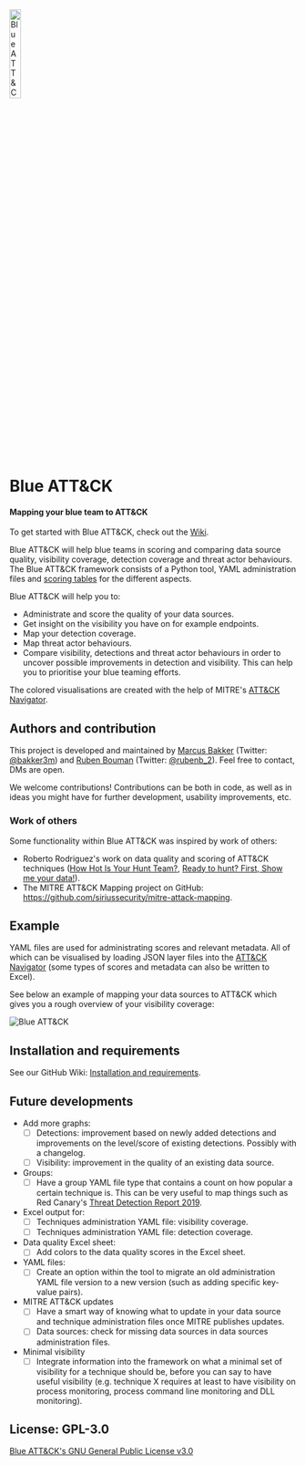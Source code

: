 <img src="https://github.com/rabobank-cdc/Blue-ATTACK/wiki/images/logo.png" alt="Blue ATT&CK" width=20% height=20%>

# Blue ATT&CK
#### Mapping your blue team to ATT&CK

To get started with Blue ATT&CK, check out the
[Wiki](https://github.com/rabobank-cdc/Blue-ATTACK/wiki/Getting-started).

Blue ATT&CK will help blue teams in scoring and comparing data source quality, visibility coverage, detection coverage and threat actor behaviours. The Blue ATT&CK framework consists of a Python tool, YAML administration files and [scoring tables](https://github.com/rabobank-cdc/Blue-ATTACK/raw/master/scoring_table.xlsx) for the different aspects.

Blue ATT&CK will help you to:

- Administrate and score the quality of your data sources.
- Get insight on the visibility you have on for example endpoints.
- Map your detection coverage.
- Map threat actor behaviours.
- Compare visibility, detections and threat actor behaviours in order to uncover possible improvements in detection and visibility. This can help you to prioritise your blue teaming efforts.

The colored visualisations are created with the help of MITRE's [ATT&CK Navigator](https://github.com/mitre-attack/attack-navigator).

## Authors and contribution
This project is developed and maintained by [Marcus Bakker](https://github.com/marcusbakker) (Twitter: [@bakker3m](https://twitter.com/bakk3rm)) and [Ruben Bouman](https://github.com/rubinatorz) (Twitter: [@rubenb_2](https://twitter.com/rubenb_2/)). Feel free to contact, DMs are open.

We welcome contributions! Contributions can be both in code, as well as in ideas you might have for further development, usability improvements, etc.

### Work of others
Some functionality within Blue ATT&CK was inspired by work of
others:
- Roberto Rodriguez's work on data quality and scoring of ATT&CK techniques ([How Hot Is Your Hunt Team?](https://cyberwardog.blogspot.com/2017/07/how-hot-is-your-hunt-team.html), [Ready to hunt? First, Show me your data!](https://cyberwardog.blogspot.com/2017/12/ready-to-hunt-first-show-me-your-data.html)).
- The MITRE ATT&CK Mapping project on GitHub:
  https://github.com/siriussecurity/mitre-attack-mapping.

## Example

YAML files are used for administrating scores and relevant metadata. All
of which can be visualised by loading JSON layer files into the [ATT&CK Navigator](https://github.com/mitre-attack/attack-navigator) (some types of scores and metadata can also be written to Excel).

See below an example of mapping your data sources to ATT&CK which gives you a rough overview of your visibility coverage:

<img src="https://github.com/rabobank-cdc/Blue-ATTACK/wiki/images/example_data_sources.png" alt="Blue ATT&CK"><br>


## Installation and requirements

See our GitHub Wiki: [Installation and requirements](https://github.com/rabobank-cdc/Blue-ATTACK/wiki/Installation-and-requirements).

## Future developments

-  Add more graphs:
   - [ ]  Detections: improvement based on newly added detections and improvements on the level/score of existing detections. Possibly with a changelog.
   - [ ]  Visibility: improvement in the quality of an existing data source.
- Groups:
  - [ ]   Have a group YAML file type that contains a count on how popular a certain technique is. This can be very useful to map things such as Red Canary's [Threat Detection Report 2019](https://redcanary.com/resources/guides/threat-detection-report/).
- Excel output for:
   - [ ]  Techniques administration YAML file: visibility coverage.
   - [ ]  Techniques administration YAML file: detection coverage.
- Data quality Excel sheet:
  - [ ]  Add colors to the data quality scores in the Excel sheet.
- YAML files:
  - [ ]  Create an option within the tool to migrate an old administration YAML file version to a new version (such as adding specific key-value pairs).
- MITRE ATT&CK updates
  - [ ]  Have a smart way of knowing what to update in your data source and technique administration files once MITRE publishes updates.
  - [ ]  Data sources: check for missing data sources in data sources administration files.
- Minimal visibility
  - [ ]  Integrate information into the framework on what a minimal set of visibility for a technique should be, before you can say to have useful visibility (e.g. technique X requires at least to have visibility on process monitoring, process command line monitoring and DLL monitoring).

## License: GPL-3.0
[Blue ATT&CK's GNU General Public License v3.0](https://github.com/rabobank-cdc/Blue-ATTACK/blob/master/LICENSE)

